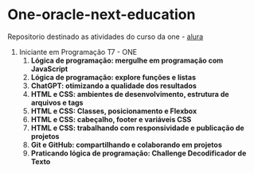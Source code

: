 # One-oracle-next-education

Repositorio destinado as atividades do curso da one - [alura](https://cursos.alura.com.br/user/renatomoura-ms) 

1. Iniciante em Programação T7 - ONE
   1. **Lógica de programação: mergulhe em programação com JavaScript**
   2. **Lógica de programação: explore funções e listas**
   3. **ChatGPT: otimizando a qualidade dos resultados**
   4. **HTML e CSS: ambientes de desenvolvimento, estrutura de arquivos e tags**
   5. **HTML e CSS: Classes, posicionamento e Flexbox**
   6. **HTML e CSS: cabeçalho, footer e variáveis CSS**
   7. **HTML e CSS: trabalhando com responsividade e publicação de projetos**
   8. **Git e GitHub: compartilhando e colaborando em projetos**
   9. **Praticando lógica de programação: Challenge Decodificador de Texto**
